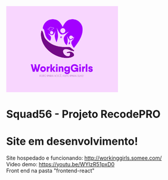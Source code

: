 <img width="300px" src="./wwwroot/img/logo-demo.png">

# Squad56 - Projeto RecodePRO

# Site em desenvolvimento!

Site hospedado e funcionando: http://workinggirls.somee.com/ <br>
Video demo: https://youtu.be/WYIzR51pxD0 <br>
Front end na pasta "frontend-react"
